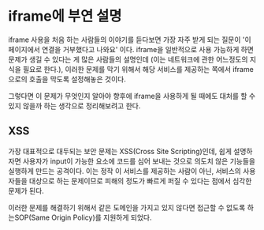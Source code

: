 # iframe에 부연 설명

iframe 사용을 처음 하는 사람들의 이야기를 듣다보면 가장 자주 받게 되는 질문이 '이 페이지에서 연결을 거부했다고 나와요' 이다. iframe을 일반적으로 사용 가능하게 하면 문제가 생길 수 있다는 게 많은 사람들의 설명인데 (이는 네트워크에 관한 어느정도의 지식을 필요로 한다.), 이러한 문제를 막기 위해서 해당 서비스를 제공하는 쪽에서 iframe으로의 호출을 막도록 설정해놓은 것이다.

그렇다면 이 문제가 무엇인지 알아야 향후에 iframe을 사용하게 될 때에도 대처를 할 수 있지 않을까 하는 생각으로 정리해보려고 한다.

## XSS

가장 대표적으로 대두되는 보안 문제는 XSS(Cross Site Scripting)인데, 쉽게 설명하자면 사용자가 input이 가능한 요소에 코드를 심어 보내는 것으로 의도치 않은 기능들을 실행하게 만드는 공격이다. 이는 정작 이 서비스를 제공하는 사람이 아닌, 서비스의 사용자들을 대상으로 하는 문제이므로 피해의 정도가 빠르게 퍼질 수 있다는 점에서 심각한 문제가 된다.

이러한 문제를 해결하기 위해서 같은 도메인을 가지고 있지 않다면 접근할 수 없도록 하는SOP(Same Origin Policy)를 지원하게 되었다. 

